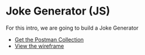 # Joke Generator (JS)

For this intro, we are going to build a Joke Generator

- [Get the Postman Collection](https://www.getpostman.com/collections/8a29fff239520ba4c468)
- [View the wireframe](https://www.figma.com/file/dUTnw5fZfWCB2RCRJpS7Af/JJ-Wireframe-JS?node-id=0%3A1)
